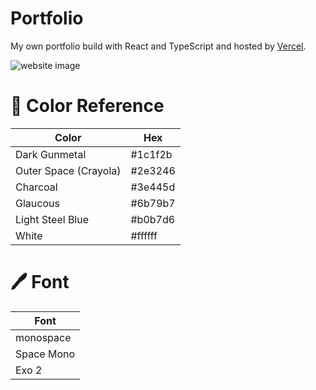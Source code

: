 # Portfolio

My own portfolio build with React and TypeScript and hosted by [Vercel](https://vercel.com/).

![website image](https://gabriel.ivanes.fr/preview.png)

# 🎨 Color Reference

| Color                 | Hex     |
| --------------------- | ------- |
| Dark Gunmetal         | #1c1f2b |
| Outer Space (Crayola) | #2e3246 |
| Charcoal              | #3e445d |
| Glaucous              | #6b79b7 |
| Light Steel Blue      | #b0b7d6 |
| White                 | #ffffff |

# 🖊️ Font

| Font       |
| ---------- |
| monospace  |
| Space Mono |
| Exo 2      |
